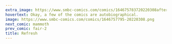 ```yaml
---
extra_image: https://www.smbc-comics.com/comics/164675783720220308after.png
hovertext: Okay, a few of the comics are autobiographical.
image: https://www.smbc-comics.com/comics/1646757795-20220308.png
next_comic: mammoth
prev_comic: fair-2
title: Refresh
---
```


